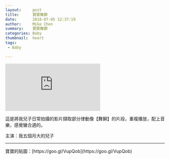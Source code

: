 ```yaml
---
layout:     post
title:      寶寶舞獅
date:       2018-07-05 12:37:19
author:     Mike Chen
summary:    寶寶舞獅
categories: Baby
thumbnail:  heart
tags:
 - Baby

---
```


<div class="videoWrapper">
    <iframe src="https://www.youtube.com/embed/HNQ9m-oHmmE" frameborder="0" allow="autoplay; encrypted-media" allowfullscreen></iframe>
</div>

這是將我兒子日常拍攝的影片擷取部分律動像【舞獅】的片段，重複播放，配上音樂，感覺蠻合適的。

主演：我五個月大的兒子

<hr>
寶寶的貼圖：[https://goo.gl/VupQob](https://goo.gl/VupQob)
